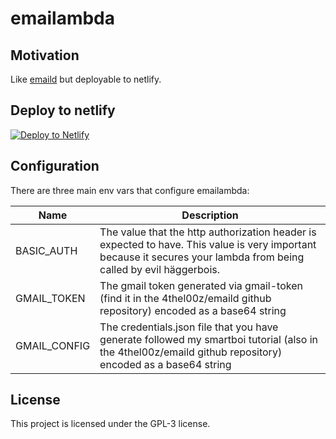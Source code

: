 # emailambda

## Motivation

Like [emaild](https://github.com/4thel00z/emaild) but deployable to netlify.

## Deploy to netlify

<a href="https://app.netlify.com/start/deploy?repository=https://github.com/4thel00z/emailambda">
    <img src="https://www.netlify.com/img/deploy/button.svg" title="Deploy to Netlify">
</a>

## Configuration

There are three main env vars that configure emailambda:

| Name         | Description                                                                                                                                                         |
|--------------|---------------------------------------------------------------------------------------------------------------------------------------------------------------------|
| BASIC_AUTH   | The value that the http authorization header is expected to have. This value is very important because it secures your lambda from being called by evil häggerbois. |
| GMAIL_TOKEN  | The gmail token generated via gmail-token (find it in the 4thel00z/emaild github repository) encoded as a base64 string                                             |
| GMAIL_CONFIG | The credentials.json file that you have generate followed my smartboi tutorial (also in the 4thel00z/emaild github repository) encoded as a base64 string           |


## License

This project is licensed under the GPL-3 license.
